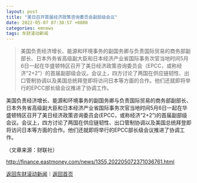 ```yaml
---
layout: post
title: "美日召开首届经济政策咨询委员会副部级会议"
date: 2022-05-07 07:38:57 +0800
categories: emnews
tags: 东财滚动新闻
---
```

> 美国负责经济增长、能源和环境事务的副国务卿与负责国际贸易的商务部副部长、日本外务省高级副大臣和日本经济产业省国际事务次官当地时间5月6日一起在华盛顿特区召开了美日经济政策咨询委员会（EPCC，或称经济“2+2”）的首届副部级会议。会议上，四方讨论了两国在供应链韧性、出口管制协调以及美国总统拜登即将访问日本等方面的合作。他们还就即将举行的EPCC部长级会议推进了协调工作。

<p>美国负责经济增长、能源和环境事务的副国务卿与负责国际贸易的商务部副部长、日本外务省高级副大臣和日本经济产业省国际事务次官当地时间5月6日一起在华盛顿特区召开了美日经济政策咨询委员会(EPCC，或称经济“2+2”)的首届副部级会议。会议上，四方讨论了两国在供应链韧性、出口管制协调以及美国总统拜登即将访问日本等方面的合作。他们还就即将举行的EPCC部长级会议推进了协调工作。</p><p class="em_media">（文章来源：财联社）</p>

<http://finance.eastmoney.com/news/1355,202205072371036761.html>

[返回东财滚动新闻](//finews.withounder.com/emnews/)｜[返回首页](//finews.withounder.com/)